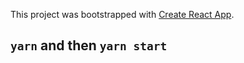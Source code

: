 This project was bootstrapped with [Create React App](https://github.com/facebook/create-react-app).

## `yarn` and then `yarn start`

